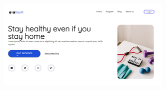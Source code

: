 ![](https://github.com/shivam30072/simple-landing-page-WP-3/blob/main/landing%20page/img/desktop%20page.png)

